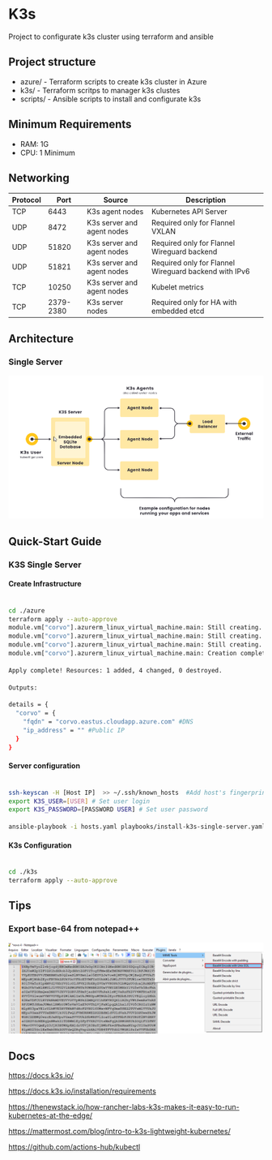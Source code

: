 # K3s

Project to configurate k3s cluster using terraform and ansible

## Project structure 

- azure/ - Terraform scripts to create k3s cluster in Azure
- k3s/ -  Terraform scritps to manager k3s clustes
- scripts/ - Ansible scripts to install and configurate k3s

## Minimum Requirements

- RAM: 1G
- CPU: 1 Minimum

## Networking

|Protocol|	Port |	Source |	Description |
|--------|-------|---------|--------------|
|TCP	|6443	|K3s agent nodes	|Kubernetes API Server|
|UDP	|8472	|K3s server and agent nodes	|Required only for Flannel VXLAN|
|UDP	|51820	|K3s server and agent nodes	|Required only for Flannel Wireguard backend|
|UDP	|51821	|K3s server and agent nodes	|Required only for Flannel Wireguard backend with IPv6|
|TCP	|10250	|K3s server and agent nodes	|Kubelet metrics|
|TCP	|2379-2380	|K3s server nodes	| Required only for HA with embedded etcd|

## Architecture

### Single Server

![Single Server](./docs/assets/images/single-server-architecture-k3s.png)

## Quick-Start Guide

### K3S Single Server 

#### Create Infrastructure

```bash

cd ./azure
terraform apply --auto-approve
module.vm["corvo"].azurerm_linux_virtual_machine.main: Still creating... [30s elapsed]
module.vm["corvo"].azurerm_linux_virtual_machine.main: Still creating... [40s elapsed]
module.vm["corvo"].azurerm_linux_virtual_machine.main: Still creating... [50s elapsed]
module.vm["corvo"].azurerm_linux_virtual_machine.main: Creation complete after 54s [id=/subscriptions/f966f250-34fe-4c57-83b9-4ee6f265a741/resourceGroups/rg-k3s-test/providers/Microsoft.Compute/virtualMachines/corvo]

Apply complete! Resources: 1 added, 4 changed, 0 destroyed.

Outputs:

details = {
  "corvo" = {
    "fqdn" = "corvo.eastus.cloudapp.azure.com" #DNS
    "ip_address" = "" #Public IP
  }
}

```

#### Server configuration

```bash

ssh-keyscan -H [Host IP]  >> ~/.ssh/known_hosts  #Add host's fingerprint 
export K3S_USER=[USER] # Set user login
export K3S_PASSWORD=[PASSWORD USER] # Set user password

ansible-playbook -i hosts.yaml playbooks/install-k3s-single-server.yaml

```

#### K3s Configuration

```bash

cd ./k3s
terraform apply --auto-approve

```

## Tips

### Export base-64 from notepad++

![Export Base 64](./docs/assets/images/export_file_to_base64_notepad_plus_plus.png)

## Docs

https://docs.k3s.io/

https://docs.k3s.io/installation/requirements

https://thenewstack.io/how-rancher-labs-k3s-makes-it-easy-to-run-kubernetes-at-the-edge/

https://mattermost.com/blog/intro-to-k3s-lightweight-kubernetes/

https://github.com/actions-hub/kubectl

